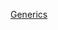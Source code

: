 [Generics](https://stackoverflow.com/questions/4343202/difference-between-super-t-and-extends-t-in-java)
